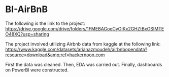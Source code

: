 # BI-AirBnB
The following is the link to the project:
https://drive.google.com/drive/folders/1FMEBAGoeCyOIKx2GHZtBxOSIMTEO48XQ?usp=sharing

The project involved utilizing Airbnb data from kaggle at the following link:
https://www.kaggle.com/datasets/arianazmoudeh/airbnbopendata?resource=download&amp;ref=hackernoon.com

First the data was cleaned. Then, EDA was carried out. Finally, dashboards on PowerBI were constructed.
